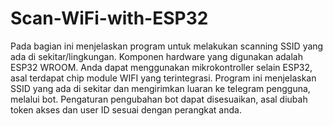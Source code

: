 # Scan-WiFi-with-ESP32
Pada bagian ini menjelaskan program untuk melakukan scanning SSID yang ada di sekitar/lingkungan. Komponen hardware yang digunakan adalah ESP32 WROOM. Anda dapat menggunakan mikrokontroller selain ESP32, asal terdapat chip module WIFI yang terintegrasi. 
Program ini menjelaskan SSID yang ada di sekitar dan mengirimkan luaran ke telegram pengguna, melalui bot. Pengaturan pengubahan bot dapat disesuaikan, asal diubah token akses dan user ID sesuai dengan perangkat anda. 
